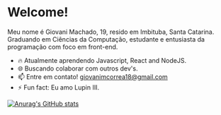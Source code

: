 # Welcome! 
Meu nome é Giovani Machado, 19, resido em Imbituba, Santa Catarina. 
Graduando em Ciências da Computação, estudante e entusiasta da programação com foco em front-end.

-   🔥   Atualmente aprendendo Javascript, React and NodeJS.
-   🌐  Buscando colaborar com outros dev's.
- 📫 Entre em contato!  giovanimcorrea18@gmail.com
-  ⚡ Fun fact: Eu amo Lupin III.


[![Anurag's GitHub stats](https://github-readme-stats.vercel.app/api?username=elesiann)](https://github.com/anuraghazra/github-readme-stats)
